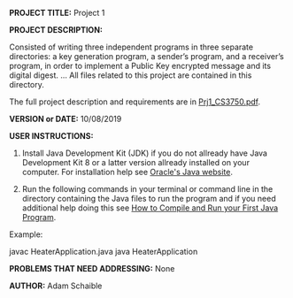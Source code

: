 **PROJECT TITLE:** Project 1

**PROJECT DESCRIPTION:**

Consisted of writing three independent programs in three separate directories: a key generation program, a sender’s program, and a receiver’s program, in order to implement a Public Key encrypted message and its digital digest.
...
All files related to this project are contained in this directory.

The full project description and requirements are in [Prj1_CS3750.pdf](https://github.com/AdamSchaible/MSU_Denver/blob/master/CS%203750%20Computer%20%26%20Network%20Security%20(Fall%202019)/Project%201/Prj1_CS3750.pdf).

**VERSION or DATE:** 10/08/2019

**USER INSTRUCTIONS:** 

1) Install Java Development Kit (JDK) if you do not allready have Java Development Kit 8 or a latter version allready installed on your computer. For installation help see [Oracle's Java website](https://www.oracle.com/java/technologies/javase-downloads.html).

2) Run the following commands in your terminal or command line in the directory containing the Java files to run the program and if you need additional help doing this see [How to Compile and Run your First Java Program](https://beginnersbook.com/2013/05/first-java-program/).

Example:

javac HeaterApplication.java
java HeaterApplication

**PROBLEMS THAT NEED ADDRESSING:** None

**AUTHOR:** Adam Schaible